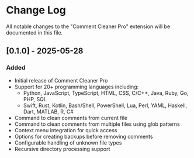 # Change Log

All notable changes to the "Comment Cleaner Pro" extension will be documented in this file.

## [0.1.0] - 2025-05-28

### Added
- Initial release of Comment Cleaner Pro
- Support for 20+ programming languages including:
  - Python, JavaScript, TypeScript, HTML, CSS, C/C++, Java, Ruby, Go, PHP, SQL
  - Swift, Rust, Kotlin, Bash/Shell, PowerShell, Lua, Perl, YAML, Haskell, Dart, MATLAB, R, C#
- Command to clean comments from current file
- Command to clean comments from multiple files using glob patterns
- Context menu integration for quick access
- Options for creating backups before removing comments
- Configurable handling of unknown file types
- Recursive directory processing support